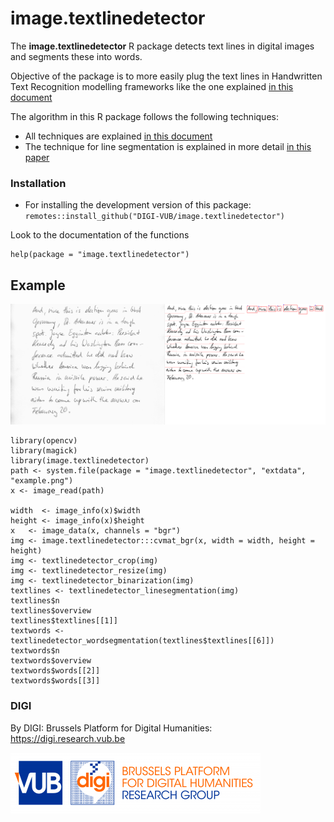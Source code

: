 # image.textlinedetector

The  **image.textlinedetector** R package detects text lines in digital images and segments these into words.

Objective of the package is to more easily plug the text lines in Handwritten Text Recognition modelling frameworks like the one explained [in this document](http://www.jpuigcerver.net/pubs/jpuigcerver_icdar2017.pdf) 

The algorithm in this R package follows the following techniques:

- All techniques are explained [in this document](https://github.com/arthurflor23/text-segmentation/blob/master/doc/Text%20Segmentation.pdf)
- The technique for line segmentation is explained in more detail [in this paper](http://citeseerx.ist.psu.edu/viewdoc/download?doi=10.1.1.88.5806&rep=rep1&type=pdf)


### Installation

- For installing the development version of this package: `remotes::install_github("DIGI-VUB/image.textlinedetector")`

Look to the documentation of the functions

```
help(package = "image.textlinedetector")
```

## Example

![](https://raw.githubusercontent.com/DIGI-VUB/image.textlinedetector/master/inst/extdata/example-result.png)

```{r}
library(opencv)
library(magick)
library(image.textlinedetector)
path <- system.file(package = "image.textlinedetector", "extdata", "example.png")
x <- image_read(path)

width  <- image_info(x)$width
height <- image_info(x)$height
x   <- image_data(x, channels = "bgr")
img <- image.textlinedetector:::cvmat_bgr(x, width = width, height = height)
img <- textlinedetector_crop(img)
img <- textlinedetector_resize(img)
img <- textlinedetector_binarization(img)
textlines <- textlinedetector_linesegmentation(img)
textlines$n
textlines$overview
textlines$textlines[[1]]
textwords <- textlinedetector_wordsegmentation(textlines$textlines[[6]])
textwords$n
textwords$overview
textwords$words[[2]]
textwords$words[[3]]
```

### DIGI

By DIGI: Brussels Platform for Digital Humanities: https://digi.research.vub.be

![](tools/logo.png)